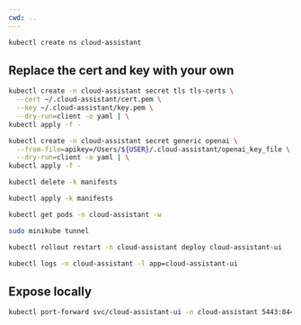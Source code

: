 ```yaml
---
cwd: ..
---
```


```sh {"terminalRows":"3"}
kubectl create ns cloud-assistant
```

## Replace the cert and key with your own

```sh {"terminalRows":"2"}
kubectl create -n cloud-assistant secret tls tls-certs \
  --cert ~/.cloud-assistant/cert.pem \
  --key ~/.cloud-assistant/key.pem \
  --dry-run=client -o yaml | \
kubectl apply -f -
```

```sh {"terminalRows":"2"}
kubectl create -n cloud-assistant secret generic openai \
  --from-file=apikey=/Users/${USER}/.cloud-assistant/openai_key_file \
  --dry-run=client -o yaml | \
kubectl apply -f -
```

```sh {"terminalRows":"7"}
kubectl delete -k manifests
```

```sh {"terminalRows":"7"}
kubectl apply -k manifests
```

```sh {"background":"true"}
kubectl get pods -n cloud-assistant -w
```

```sh {"background":"true"}
sudo minikube tunnel
```

```sh {"terminalRows":"3"}
kubectl rollout restart -n cloud-assistant deploy cloud-assistant-ui
```

```sh {"terminalRows":"34"}
kubectl logs -n cloud-assistant -l app=cloud-assistant-ui
```

## Expose locally

```sh {"background":"true"}
kubectl port-forward svc/cloud-assistant-ui -n cloud-assistant 5443:8443
```